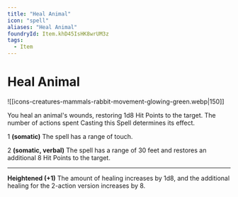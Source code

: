 ```yaml
---
title: "Heal Animal"
icon: "spell"
aliases: "Heal Animal"
foundryId: Item.khD45IsHK8wrUM3z
tags:
  - Item
---
```


# Heal Animal
![[icons-creatures-mammals-rabbit-movement-glowing-green.webp|150]]

You heal an animal's wounds, restoring 1d8 Hit Points to the target. The number of actions spent Casting this Spell determines its effect.

1 **(somatic)** The spell has a range of touch.

2 **(somatic, verbal)** The spell has a range of 30 feet and restores an additional 8 Hit Points to the target.

* * *

**Heightened (+1)** The amount of healing increases by 1d8, and the additional healing for the 2-action version increases by 8.
